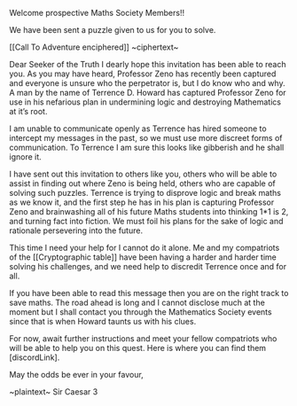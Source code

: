Welcome prospective Maths Society Members!!

We have been sent a puzzle given to us for you to solve.


[[Call To Adventure enciphered]]
~ciphertext~

Dear Seeker of the Truth
I dearly hope this invitation has been able to reach you. As you may have heard, Professor Zeno has recently been captured and everyone is unsure who the perpetrator is, but I do know who and why. A man by the name of Terrence D. Howard has captured Professor Zeno for use in his nefarious plan in undermining logic and destroying Mathematics at it’s root.

I am unable to communicate openly as Terrence has hired someone to intercept my messages in the past, so we must use more discreet forms of communication. To Terrence I am sure this looks like gibberish and he shall ignore it.

I have sent out this invitation to others like you, others who will be able to assist in finding out where Zeno is being held, others who are capable of solving such puzzles. Terrence is trying to disprove logic and break maths as we know it, and the first step he has in his plan is capturing Professor Zeno and brainwashing all of his future Maths students into thinking 1\*1 is 2, and turning fact into fiction. We must foil his plans for the sake of logic and rationale persevering into the future.

This time I need your help for I cannot do it alone. Me and my compatriots of the [[Cryptographic table]] have been having a harder and harder time solving his challenges, and we need help to discredit Terrence once and for all. 

If you have been able to read this message then you are on the right track to save maths. The road ahead is long and I cannot disclose much at the moment but I shall contact you through the Mathematics Society events since that is when Howard taunts us with his clues.

For now, await further instructions and meet your fellow compatriots who will be able to help you on this quest. Here is where you can find them [discordLink].

May the odds be ever in your favour,

~plaintext~
Sir Caesar 3